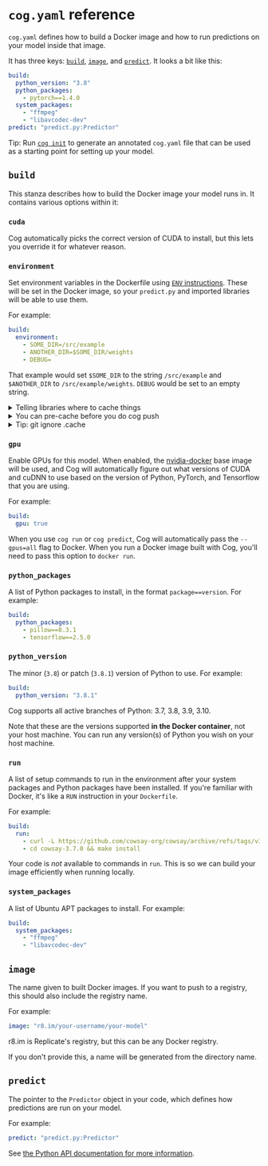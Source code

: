 # `cog.yaml` reference

`cog.yaml` defines how to build a Docker image and how to run predictions on your model inside that image.

It has three keys: [`build`](#build), [`image`](#image), and [`predict`](#predict). It looks a bit like this:

```yaml
build:
  python_version: "3.8"
  python_packages:
    - pytorch==1.4.0
  system_packages:
    - "ffmpeg"
    - "libavcodec-dev"
predict: "predict.py:Predictor"
```

Tip: Run [`cog init`](getting-started-own-model#initialization) to generate an annotated `cog.yaml` file that can be used as a starting point for setting up your model.

## `build`

This stanza describes how to build the Docker image your model runs in. It contains various options within it:

<!-- Alphabetical order, please! -->

### `cuda`

Cog automatically picks the correct version of CUDA to install, but this lets you override it for whatever reason.

### `environment`

Set environment variables in the Dockerfile using [`ENV` instructions](https://docs.docker.com/engine/reference/builder/#env).
These will be set in the Docker image, so your `predict.py` and imported libraries will be able to use them.

For example:

```yaml
build:
  environment:
    - SOME_DIR=/src/example
    - ANOTHER_DIR=$SOME_DIR/weights
    - DEBUG=
```

That example would set `$SOME_DIR` to the string `/src/example` and `$ANOTHER_DIR` to `/src/example/weights`.  `DEBUG` would be set to an empty string.

<details>
<summary>Telling libraries where to cache things</summary>

Cog already re-uses `/src/` across invocations; so, if we tell libraries to cache inside of `/src/`, the cached files will be persisted across invocations.

Caching between runs will "just work" for some libraries, including PyTorch.
This is because `cog` now sets the default of `XDG_CACHE_HOME=/src/.cache`. You can override it if needed.
[PyTorch](https://pytorch.org/docs/stable/hub.html#:~:text=XDG_CACHE_HOME) and many popular libraries [such as HF](https://huggingface.co/transformers/v4.0.1/installation.html#caching-models)
support using `XDG_CACHE_HOME` to tell them where to put their cache.
(`XDG_CACHE_HOME` is part of [a standard.](https://specifications.freedesktop.org/basedir-spec/basedir-spec-latest.html#:~:text=%24XDG_CACHE_HOME%20defines%20the%20base%20directory%20relative%20to%20which%20user%2Dspecific%20non%2Dessential%20data%20files%20should%20be%20stored.%20If%20%24XDG_CACHE_HOME%20is%20either%20not%20set%20or%20empty%2C%20a%20default%20equal%20to%20%24HOME/.cache%20should%20be%20used.))
 
PyTorch users do not need to set [`TORCH_HOME`](https://pytorch.org/docs/stable/hub.html#:~:text=TORCH_HOME) because `XDG_CACHE_HOME` is already set. But you can set `TORCH_HOME` or any environment variable you want.

If you need to store additional files inside `/src/.cache`, go ahead! You can refer to `XDG_CACHE_HOME` in the `environment` directive like so:

```yaml
build:
  environment:
    - EXAMPLE=$XDG_CACHE_HOME/example
```

In that case `$EXAMPLE` would be set to `/src/.cache/example`.

</details>

<details>
<summary>You can pre-cache before you do cog push</summary>

Whatever is within `/src/` when you do `cog push` will get "baked" into the image, so you can use this feature to "pre-cache" data. Pre-caching can help your model start faster by skipping data downloads. Just store/read data within `/src/` or `/src/.cache`.

In other words, if your `predict.py` downloads data to `/src/.cache` or `$XDG_CACHE_HOME`, you could do `cog predict` once locally before you do `cog push`.

If you have a separate preparation script to be run on the host machine, it's up to you how to do it. 
We'd recommend using the same environment variable(s) in that script and your `cog.yaml`.
On your host, make sure it winds up in the working directory that corresponds to `/src/` or `/src/.cache/`.
Often, cog users make this a part of `predict.py`, so that it's sufficient to run one prediction, verify the output, then do `cog push`.

**Warning:** You should **not** copy the whole `~/.cache` directory from your host, as it could contain unrelated or sensitive files. Copy only what you need.
</details>

<details>
<summary>Tip: git ignore .cache</summary>

You may already have `.cache` in your `.gitignore`. If not, you can add it easily:

```shell
git ignore .cache
git add .gitignore
git commit -m "Ignore .cache"
```

</details>

### `gpu`

Enable GPUs for this model. When enabled, the [nvidia-docker](https://github.com/NVIDIA/nvidia-docker) base image will be used, and Cog will automatically figure out what versions of CUDA and cuDNN to use based on the version of Python, PyTorch, and Tensorflow that you are using.

For example:

```yaml
build:
  gpu: true
```

When you use `cog run` or `cog predict`, Cog will automatically pass the `--gpus=all` flag to Docker. When you run a Docker image built with Cog, you'll need to pass this option to `docker run`.

### `python_packages`

A list of Python packages to install, in the format `package==version`. For example:

```yaml
build:
  python_packages:
    - pillow==8.3.1
    - tensorflow==2.5.0
```

### `python_version`

The minor (`3.8`) or patch (`3.8.1`) version of Python to use. For example:

```yaml
build:
  python_version: "3.8.1"
```

Cog supports all active branches of Python: 3.7, 3.8, 3.9, 3.10.

Note that these are the versions supported **in the Docker container**, not your host machine. You can run any version(s) of Python you wish on your host machine.

### `run`

A list of setup commands to run in the environment after your system packages and Python packages have been installed. If you're familiar with Docker, it's like a `RUN` instruction in your `Dockerfile`.

For example:

```yaml
build:
  run:
    - curl -L https://github.com/cowsay-org/cowsay/archive/refs/tags/v3.7.0.tar.gz | tar -xzf -
    - cd cowsay-3.7.0 && make install
```

Your code is _not_ available to commands in `run`. This is so we can build your image efficiently when running locally.

### `system_packages`

A list of Ubuntu APT packages to install. For example:

```yaml
build:
  system_packages:
    - "ffmpeg"
    - "libavcodec-dev"
```

## `image`

The name given to built Docker images. If you want to push to a registry, this should also include the registry name.

For example:

```yaml
image: "r8.im/your-username/your-model"
```

r8.im is Replicate's registry, but this can be any Docker registry.

If you don't provide this, a name will be generated from the directory name.

## `predict`

The pointer to the `Predictor` object in your code, which defines how predictions are run on your model.

For example:

```yaml
predict: "predict.py:Predictor"
```

See [the Python API documentation for more information](python.md).
